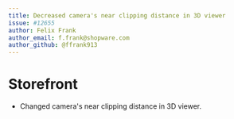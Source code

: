 ```yaml
---
title: Decreased camera's near clipping distance in 3D viewer
issue: #12655
author: Felix Frank
author_email: f.frank@shopware.com
author_github: @ffrank913
---
```

# Storefront
* Changed camera's near clipping distance in 3D viewer.